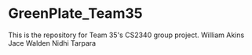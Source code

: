 # GreenPlate_Team35
This is the repository for Team 35's CS2340 group project.
William Akins
Jace Walden
Nidhi Tarpara
